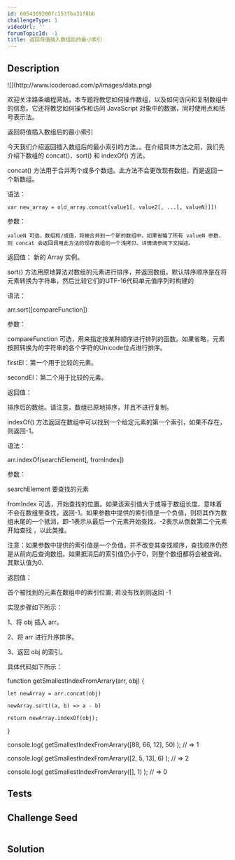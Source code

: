 ```yaml
---
id: 6054369200fc153fba31f8bb
challengeType: 1
videoUrl: ''
forumTopicId: -1
title: 返回将值插入数组后的最小索引
---
```


## Description
<section id='description'>
![](http://www.icoderoad.com/p/images/data.png)

欢迎关注路条编程网站，本专题将教您如何操作数组，以及如何访问和复制数组中的信息。它还将教您如何操作和访问 JavaScript 对象中的数据，同时使用点和括号表示法。

返回将值插入数组后的最小索引

今天我们介绍返回插入数组后的最小索引的方法。。在介绍具体方法之前，我们先介绍下数组的  concat()、sort() 和 indexOf() 方法。

concat() 方法用于合并两个或多个数组。此方法不会更改现有数组，而是返回一个新数组。

语法：

	var new_array = old_array.concat(value1[, value2[, ...[, valueN]]])

参数：

	valueN 可选，数组和/或值，将被合并到一个新的数组中。如果省略了所有 valueN 参数，则 concat 会返回调用此方法的现存数组的一个浅拷贝。详情请参阅下文描述。

返回值：
	新的 Array 实例。

sort() 方法用原地算法对数组的元素进行排序，并返回数组。默认排序顺序是在将元素转换为字符串，然后比较它们的UTF-16代码单元值序列时构建的

语法：

arr.sort([compareFunction])

参数：

compareFunction 可选，用来指定按某种顺序进行排列的函数。如果省略，元素按照转换为的字符串的各个字符的Unicode位点进行排序。

firstEl：第一个用于比较的元素。

secondEl：第二个用于比较的元素。

返回值：

排序后的数组。请注意，数组已原地排序，并且不进行复制。

indexOf() 方法返回在数组中可以找到一个给定元素的第一个索引，如果不存在，则返回-1。

语法：

arr.indexOf(searchElement[, fromIndex])

参数：

searchElement 要查找的元素

fromIndex 可选，开始查找的位置。如果该索引值大于或等于数组长度，意味着不会在数组里查找，返回-1。如果参数中提供的索引值是一个负值，则将其作为数组末尾的一个抵消，即-1表示从最后一个元素开始查找，-2表示从倒数第二个元素开始查找 ，以此类推。 

注意：如果参数中提供的索引值是一个负值，并不改变其查找顺序，查找顺序仍然是从前向后查询数组。如果抵消后的索引值仍小于0，则整个数组都将会被查询。其默认值为0.

返回值：

首个被找到的元素在数组中的索引位置; 若没有找到则返回 -1

实现步骤如下所示：

1、将 obj 插入 arr。

2、将 arr 进行升序排序。

3、返回 obj 的索引。


具体代码如下所示：

function getSmallestIndexFromArrary(arr, obj) {

	let newArray = arr.concat(obj)
	
	newArray.sort((a, b) => a - b)
	
	return newArray.indexOf(obj);
}

console.log( getSmallestIndexFromArrary([88, 66, 12], 50) );
// => 1 

console.log( getSmallestIndexFromArrary([2, 5, 13], 6) );
// => 2

console.log( getSmallestIndexFromArrary([], 1) );
// => 0

</section>

## Tests
<section id='tests'>

</section>

## Challenge Seed
<section id='challengeSeed'>

<div id='js-seed'>

```js

```

</div>



</section>

## Solution
<section id='solution'>


</section>
